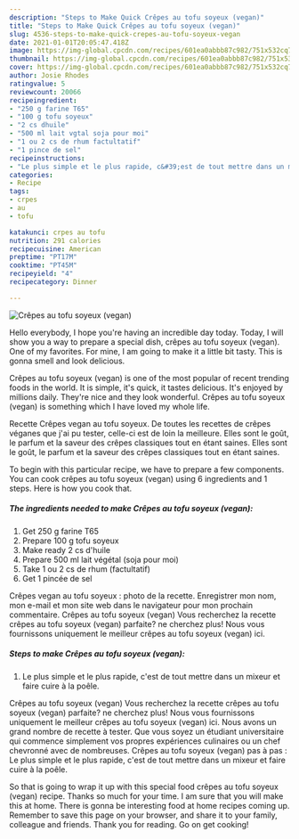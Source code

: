 ```yaml
---
description: "Steps to Make Quick Crêpes au tofu soyeux (vegan)"
title: "Steps to Make Quick Crêpes au tofu soyeux (vegan)"
slug: 4536-steps-to-make-quick-crepes-au-tofu-soyeux-vegan
date: 2021-01-01T20:05:47.418Z
image: https://img-global.cpcdn.com/recipes/601ea0abbb87c982/751x532cq70/crepes-au-tofu-soyeux-vegan-photo-principale-de-la-recette.jpg
thumbnail: https://img-global.cpcdn.com/recipes/601ea0abbb87c982/751x532cq70/crepes-au-tofu-soyeux-vegan-photo-principale-de-la-recette.jpg
cover: https://img-global.cpcdn.com/recipes/601ea0abbb87c982/751x532cq70/crepes-au-tofu-soyeux-vegan-photo-principale-de-la-recette.jpg
author: Josie Rhodes
ratingvalue: 5
reviewcount: 20066
recipeingredient:
- "250 g farine T65"
- "100 g tofu soyeux"
- "2 cs dhuile"
- "500 ml lait vgtal soja pour moi"
- "1 ou 2 cs de rhum factultatif"
- "1 pince de sel"
recipeinstructions:
- "Le plus simple et le plus rapide, c&#39;est de tout mettre dans un mixeur et faire cuire à la poêle."
categories:
- Recipe
tags:
- crpes
- au
- tofu

katakunci: crpes au tofu 
nutrition: 291 calories
recipecuisine: American
preptime: "PT17M"
cooktime: "PT45M"
recipeyield: "4"
recipecategory: Dinner

---
```



![Crêpes au tofu soyeux (vegan)](https://img-global.cpcdn.com/recipes/601ea0abbb87c982/751x532cq70/crepes-au-tofu-soyeux-vegan-photo-principale-de-la-recette.jpg)

Hello everybody, I hope you're having an incredible day today. Today, I will show you a way to prepare a special dish, crêpes au tofu soyeux (vegan). One of my favorites. For mine, I am going to make it a little bit tasty. This is gonna smell and look delicious.

Crêpes au tofu soyeux (vegan) is one of the most popular of recent trending foods in the world. It is simple, it's quick, it tastes delicious. It's enjoyed by millions daily. They're nice and they look wonderful. Crêpes au tofu soyeux (vegan) is something which I have loved my whole life.

Recette Crêpes vegan au tofu soyeux. De toutes les recettes de crêpes véganes que j&#39;ai pu tester, celle-ci est de loin la meilleure. Elles sont le goût, le parfum et la saveur des crêpes classiques tout en étant saines. Elles sont le goût, le parfum et la saveur des crêpes classiques tout en étant saines.


To begin with this particular recipe, we have to prepare a few components. You can cook crêpes au tofu soyeux (vegan) using 6 ingredients and 1 steps. Here is how you cook that.

<!--inarticleads1-->

##### The ingredients needed to make Crêpes au tofu soyeux (vegan):

1. Get 250 g farine T65
1. Prepare 100 g tofu soyeux
1. Make ready 2 cs d&#39;huile
1. Prepare 500 ml lait végétal (soja pour moi)
1. Take 1 ou 2 cs de rhum (factultatif)
1. Get 1 pincée de sel


Crêpes vegan au tofu soyeux : photo de la recette. Enregistrer mon nom, mon e-mail et mon site web dans le navigateur pour mon prochain commentaire. Crêpes au tofu soyeux (vegan) Vous recherchez la recette crêpes au tofu soyeux (vegan) parfaite? ne cherchez plus! Nous vous fournissons uniquement le meilleur crêpes au tofu soyeux (vegan) ici. 

<!--inarticleads2-->

##### Steps to make Crêpes au tofu soyeux (vegan):

1. Le plus simple et le plus rapide, c&#39;est de tout mettre dans un mixeur et faire cuire à la poêle.


Crêpes au tofu soyeux (vegan) Vous recherchez la recette crêpes au tofu soyeux (vegan) parfaite? ne cherchez plus! Nous vous fournissons uniquement le meilleur crêpes au tofu soyeux (vegan) ici. Nous avons un grand nombre de recette à tester. Que vous soyez un étudiant universitaire qui commence simplement vos propres expériences culinaires ou un chef chevronné avec de nombreuses. Crêpes au tofu soyeux (vegan) pas à pas : Le plus simple et le plus rapide, c&#39;est de tout mettre dans un mixeur et faire cuire à la poêle. 

So that is going to wrap it up with this special food crêpes au tofu soyeux (vegan) recipe. Thanks so much for your time. I am sure that you will make this at home. There is gonna be interesting food at home recipes coming up. Remember to save this page on your browser, and share it to your family, colleague and friends. Thank you for reading. Go on get cooking!
